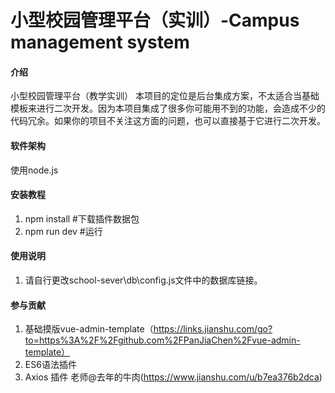 # 小型校园管理平台（实训）-Campus management system

#### 介绍
小型校园管理平台（教学实训）
本项目的定位是后台集成方案，不太适合当基础模板来进行二次开发。因为本项目集成了很多你可能用不到的功能，会造成不少的代码冗余。如果你的项目不关注这方面的问题，也可以直接基于它进行二次开发。

#### 软件架构
使用node.js


#### 安装教程

1.  npm install    #下载插件数据包
2.  npm run dev    #运行

#### 使用说明

1.  请自行更改school-sever\db\config.js文件中的数据库链接。

#### 参与贡献

1.  基础摸版vue-admin-template（https://links.jianshu.com/go?to=https%3A%2F%2Fgithub.com%2FPanJiaChen%2Fvue-admin-template）
2.  ES6语法插件
3.  Axios 插件 老师@去年的牛肉(https://www.jianshu.com/u/b7ea376b2dca)